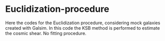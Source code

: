 # Euclidization-procedure
Here the codes for the Euclidization procedure, considering mock galaxies created with Galsim.
In this code the KSB method is performed to estimate the cosmic shear.
No fitting procedure.

